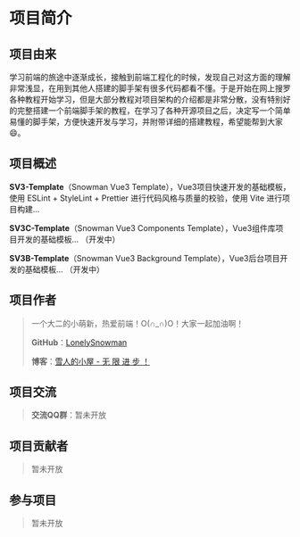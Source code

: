 # 项目简介

## 项目由来

学习前端的旅途中逐渐成长，接触到前端工程化的时候，发现自己对这方面的理解非常浅显，在用到其他人搭建的脚手架有很多代码都看不懂。于是开始在网上搜罗各种教程开始学习，但是大部分教程对项目架构的介绍都是非常分散，没有特别好的完整搭建一个前端脚手架的教程，在学习了各种开源项目之后，决定写一个简单易懂的脚手架，方便快速开发与学习，并附带详细的搭建教程，希望能帮到大家😄。

## 项目概述

**SV3-Template**（Snowman Vue3 Template），Vue3项目快速开发的基础模板，使用 ESLint + StyleLint + Prettier 进行代码风格与质量的校验，使用 Vite 进行项目构建...

**SV3C-Template**（Snowman Vue3 Components Template），Vue3组件库项目开发的基础模板... （开发中）

**SV3B-Template**（Snowman Vue3 Background Template），Vue3后台项目开发的基础模板... （开发中）

## 项目作者

> 一个大二的小萌新，热爱前端！O(∩_∩)O！大家一起加油啊！
>
> **GitHub**：[LonelySnowman](https://github.com/LonelySnowman)
>
> **博客**：[雪人的小屋 - 无 限 进 步 ！](https://snowhouse.space/)

## 项目交流

> **交流QQ群**：暂未开放

## 项目贡献者

> 暂未开放

## 参与项目

> 暂未开放